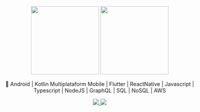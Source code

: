  <div>
<div align="center">
  <img height="180em" src="https://github-readme-stats.vercel.app/api?username=charleston10&show_icons=true&theme=dracula&include_all_commits=true&count_private=true"/>
  <img height="180em" src="https://github-readme-stats.vercel.app/api/top-langs/?username=charleston10&layout=compact&langs_count=10&theme=dracula"/>
</div>
  
<p align="center">
🚀 Android | Kotlin Multiplataform Mobile | Flutter | ReactNative | Javascript | Typescript | NodeJS | GraphQL | SQL | NoSQL | AWS
</p>
<p align="center">
  <a href="https://www.linkedin.com/in/charlestonanjos" alt="LinkedIn">
    <img src="https://img.shields.io/badge/-LinkedIn-blue?style=flat-square&logo=Linkedin&logoColor=white" />
  </a>
  <a href="https://npmjs.com/~charleston10/" alt="npm">
    <img src="https://img.shields.io/badge/-npm-CB3837?style=flat-square&logo=NPM&logoColor=white" />
  </a>
</p>
  
  </div>
